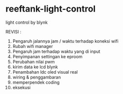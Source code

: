 # reeftank-light-control
 light control by blynk

REVISI :
1. Pengaruh jalannya jam / waktu terhadap koneksi wifi
2. Rubah wifi manager
3. Pengaruh jam terhadap waktu yang di input
4. Penyimpanan settingan ke eproom
5. Perubahan nilai pwm
6. kirim data ke lcd blynk
7. Penambahan ldc oled visual real
8. wiring & penggambaran
9. memperpendek coding
10. eksekusi
